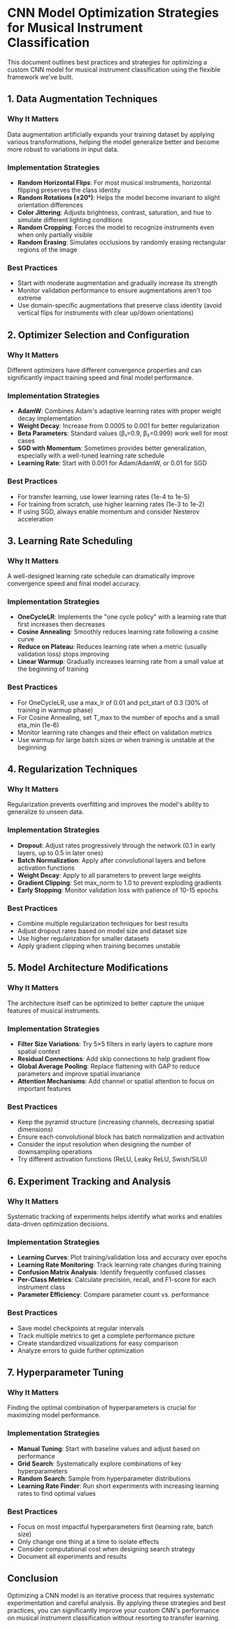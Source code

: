 # CNN Model Optimization Strategies for Musical Instrument Classification

This document outlines best practices and strategies for optimizing a custom CNN model for musical instrument classification using the flexible framework we've built.

## 1. Data Augmentation Techniques

### Why It Matters

Data augmentation artificially expands your training dataset by applying various transformations, helping the model generalize better and become more robust to variations in input data.

### Implementation Strategies

- **Random Horizontal Flips**: For most musical instruments, horizontal flipping preserves the class identity
- **Random Rotations (±20°)**: Helps the model become invariant to slight orientation differences
- **Color Jittering**: Adjusts brightness, contrast, saturation, and hue to simulate different lighting conditions
- **Random Cropping**: Forces the model to recognize instruments even when only partially visible
- **Random Erasing**: Simulates occlusions by randomly erasing rectangular regions of the image

### Best Practices

- Start with moderate augmentation and gradually increase its strength
- Monitor validation performance to ensure augmentations aren't too extreme
- Use domain-specific augmentations that preserve class identity (avoid vertical flips for instruments with clear up/down orientations)

## 2. Optimizer Selection and Configuration

### Why It Matters

Different optimizers have different convergence properties and can significantly impact training speed and final model performance.

### Implementation Strategies

- **AdamW**: Combines Adam's adaptive learning rates with proper weight decay implementation
- **Weight Decay**: Increase from 0.0005 to 0.001 for better regularization
- **Beta Parameters**: Standard values (β₁=0.9, β₂=0.999) work well for most cases
- **SGD with Momentum**: Sometimes provides better generalization, especially with a well-tuned learning rate schedule
- **Learning Rate**: Start with 0.001 for Adam/AdamW, or 0.01 for SGD

### Best Practices

- For transfer learning, use lower learning rates (1e-4 to 1e-5)
- For training from scratch, use higher learning rates (1e-3 to 1e-2)
- If using SGD, always enable momentum and consider Nesterov acceleration

## 3. Learning Rate Scheduling

### Why It Matters

A well-designed learning rate schedule can dramatically improve convergence speed and final model accuracy.

### Implementation Strategies

- **OneCycleLR**: Implements the "one cycle policy" with a learning rate that first increases then decreases
- **Cosine Annealing**: Smoothly reduces learning rate following a cosine curve
- **Reduce on Plateau**: Reduces learning rate when a metric (usually validation loss) stops improving
- **Linear Warmup**: Gradually increases learning rate from a small value at the beginning of training

### Best Practices

- For OneCycleLR, use a max_lr of 0.01 and pct_start of 0.3 (30% of training in warmup phase)
- For Cosine Annealing, set T_max to the number of epochs and a small eta_min (1e-6)
- Monitor learning rate changes and their effect on validation metrics
- Use warmup for large batch sizes or when training is unstable at the beginning

## 4. Regularization Techniques

### Why It Matters

Regularization prevents overfitting and improves the model's ability to generalize to unseen data.

### Implementation Strategies

- **Dropout**: Adjust rates progressively through the network (0.1 in early layers, up to 0.5 in later ones)
- **Batch Normalization**: Apply after convolutional layers and before activation functions
- **Weight Decay**: Apply to all parameters to prevent large weights
- **Gradient Clipping**: Set max_norm to 1.0 to prevent exploding gradients
- **Early Stopping**: Monitor validation loss with patience of 10-15 epochs

### Best Practices

- Combine multiple regularization techniques for best results
- Adjust dropout rates based on model size and dataset size
- Use higher regularization for smaller datasets
- Apply gradient clipping when training becomes unstable

## 5. Model Architecture Modifications

### Why It Matters

The architecture itself can be optimized to better capture the unique features of musical instruments.

### Implementation Strategies

- **Filter Size Variations**: Try 5×5 filters in early layers to capture more spatial context
- **Residual Connections**: Add skip connections to help gradient flow
- **Global Average Pooling**: Replace flattening with GAP to reduce parameters and improve spatial invariance
- **Attention Mechanisms**: Add channel or spatial attention to focus on important features

### Best Practices

- Keep the pyramid structure (increasing channels, decreasing spatial dimensions)
- Ensure each convolutional block has batch normalization and activation
- Consider the input resolution when designing the number of downsampling operations
- Try different activation functions (ReLU, Leaky ReLU, Swish/SiLU)

## 6. Experiment Tracking and Analysis

### Why It Matters

Systematic tracking of experiments helps identify what works and enables data-driven optimization decisions.

### Implementation Strategies

- **Learning Curves**: Plot training/validation loss and accuracy over epochs
- **Learning Rate Monitoring**: Track learning rate changes during training
- **Confusion Matrix Analysis**: Identify frequently confused classes
- **Per-Class Metrics**: Calculate precision, recall, and F1-score for each instrument class
- **Parameter Efficiency**: Compare parameter count vs. performance

### Best Practices

- Save model checkpoints at regular intervals
- Track multiple metrics to get a complete performance picture
- Create standardized visualizations for easy comparison
- Analyze errors to guide further optimization

## 7. Hyperparameter Tuning

### Why It Matters

Finding the optimal combination of hyperparameters is crucial for maximizing model performance.

### Implementation Strategies

- **Manual Tuning**: Start with baseline values and adjust based on performance
- **Grid Search**: Systematically explore combinations of key hyperparameters
- **Random Search**: Sample from hyperparameter distributions
- **Learning Rate Finder**: Run short experiments with increasing learning rates to find optimal values

### Best Practices

- Focus on most impactful hyperparameters first (learning rate, batch size)
- Only change one thing at a time to isolate effects
- Consider computational cost when designing search strategy
- Document all experiments and results

## Conclusion

Optimizing a CNN model is an iterative process that requires systematic experimentation and careful analysis. By applying these strategies and best practices, you can significantly improve your custom CNN's performance on musical instrument classification without resorting to transfer learning.
